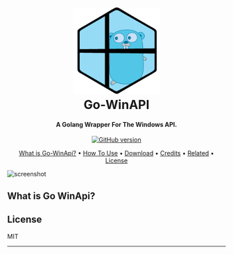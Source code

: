 
<h1 align="center">
  <br>
  <a href="http://www.amitmerchant.com/electron-markdownify"><img src=".\Images/Go-WinApi_Logo.png" alt="Markdownify" width="200"></a>
  <br>
  Go-WinAPI
  <br>
</h1>

<h4 align="center">A Golang Wrapper For The Windows API.</h4>

<p align="center">
  <a href="https://badge.fury.io/gh/michaeldcanady%2FGo-WinApi"><img src="https://badge.fury.io/gh/michaeldcanady%2FGo-WinApi.svg" alt="GitHub version" height="18"></a>
</p>

<p align="center">
  <a href="#What-is-Go-WinApi?">What is Go-WinApi?</a> •
  <a href="#how-to-use">How To Use</a> •
  <a href="#download">Download</a> •
  <a href="#credits">Credits</a> •
  <a href="#related">Related</a> •
  <a href="#license">License</a>
</p>

![screenshot](https://raw.githubusercontent.com/amitmerchant1990/electron-markdownify/master/app/img/markdownify.gif)
## What is Go WinApi?
## License

MIT

---

<!-- >> [amitmerchant.com](https://www.amitmerchant.com) &nbsp;&middot;&nbsp;
> GitHub [@amitmerchant1990](https://github.com/amitmerchant1990) &nbsp;&middot;&nbsp;
> Twitter [@amit_merchant](https://twitter.com/amit_merchant) -->

